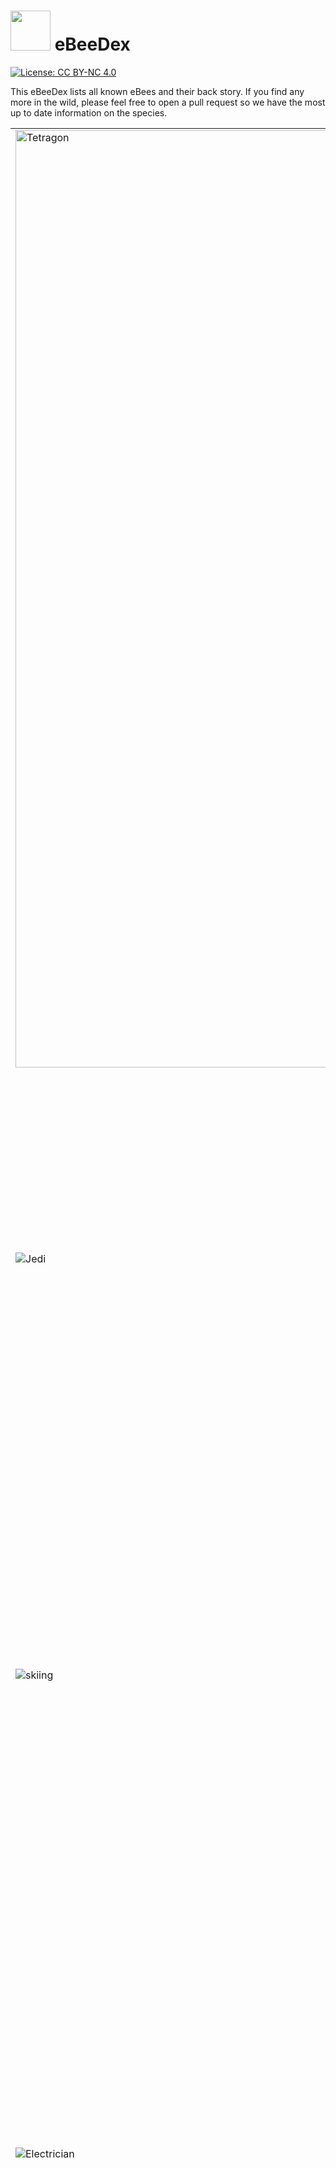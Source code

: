 # <img src="images/ebeeball.png" width="64"> eBeeDex

[![License: CC BY-NC 4.0](https://img.shields.io/badge/License-CC_BY--NC_4.0-lightgrey.svg)](LICENSE)

This eBeeDex lists all known eBees and their back story. If you find any more in the wild, please feel free to open a pull request so we have the most up to date information on the species.

<table>
  <tr>
   <td> <img src="images/tetragon-bee.png" alt="Tetragon" width="1500">
   </td>
   <td><a href="#Tetragon eBee" id="Tetragon eBee">#1: Tetragon eBee</a>
     <br />
     <br />
       Tetragon eBee is from the genus Tetragonula which is a kind of stingless bee. Tetragonula protect their hive in a collective effort, but without a stinger, Tetragon eBee took up his sword and shield. He spends his days observing the kernel and defending it from malicious actors.
   </td>
  </tr>
  <tr>
   <td> <img src="images/jedi-bee.png" alt="Jedi">
   </td>
   <td><a href="#Jedi eBee (Obee-Wan Kenobee)" id="Jedi eBee (Obee-Wan Kenobee)">#2: Jedi eBee (Obee-Wan Kenobee)</a>
     <br />
     <br />
       Obee-Wan Kenobee ranges across the galaxy defending colonies from moths, birds, ants, mites, mice, bears, and other malicious actors. Obee-Wan uses the Force to sense things happening in the kernel and his lightsaber for aggressive negotiations when a process gets out of line. Obee-Wan also taught Tetragon eBee everything he knows. 
   </td>
  </tr>
  <tr>
   <td> <img src="images/skiing-bee.png" alt="skiing">
   </td>
   <td><a href="#Skiing eBee" id="Skiing eBee">#3: Skiing eBee</a>
     <br />
     <br />
       While many bees hibernate for winter, Skiing eBee loves to go where no bee has gone before. Growing up in the verdant vallies of Diavolezza, she always wondered what the Swiss people did when she was sleeping. Curiosity eventually got the better of Skiing eBee and she awoke to find a white winter wonderland. She strapped on a pair of skis and quickly progressed from the bunny hill to double blacks and hasn't looked back since.
   </td>
  </tr>
  <tr>
   <td> <img src="images/electrician-bee.png" alt="Electrician">
   </td>
   <td><a href="#Electrician eBee" id="Electrician eBee">#4: Electrician eBee</a>
     <br />
     <br />
       Pulses and signals are the daily lot for Electrician eBee. There's no wire, no circuit that she cannot tame. Of course, it helps when you're a creature sensitive to electromagnetic fields. Electrician eBee does her best to connect all parts of complex systems and makes it all work flawlessly. She won't hesitate to hook eBPF programs to electrical sockets if she has to. Or to report any misbehaving frequency... Wait! Could Electrician eBee be an undercover Secret Agent from the Hive?
   </td>
  </tr>
  <tr>
   <td> <img src="images/security-bee.png" alt="Security">
   </td>
   <td><a href="#Security eBee" id="Security eBee">#5: Security eBee</a>
     <br />
     <br />
       Security eBee is committed to ensure the well-being of all his community. He brings law, order, but also assistance and kindness to every bee in the Hive. He's often seen hard at work with his “STOP” sign, monitoring the traffic between honeycombs. Security eBee will sometimes be involved in investigations, but will defer complex cases to his friend, Detective eBee.
   </td>
  </tr>
  <tr>
   <td> <img src="images/detective-bee.png" alt="Detective">
   </td>
   <td><a href="#Detective eBee" id="Detective eBee">#6: Detective eBee</a>
     <br />
     <br />
       Another mystery to solve? This is a job for Detective eBee! He has an eye for details, and always keeps it open. Ever since his honey jar was stolen as a child, he's been tracking (and catching!) offenders. There's no bug better at finding clues, be it on the crime scene or deep in flow logs. One day he'll have Badger O'Flake, his sworn enemy, locked up for good. Will he need his all-powerful eBPF tools for that? Elementary, my dear eBee!
   </td>
  </tr>
  <tr>
   <td> <img src="images/beekeeper-bee.png" alt="Beekeeper">
   </td>
   <td><a href="#Beekeeper eBee" id="Beekeeper eBee">#7: Beekeeper eBee</a>
     <br />
     <br />
       Beekeeper eBee enjoys her life! She loves going outdoors for hiking, cycling, climbing, or staying comfortably home with a book and a warm cup of tea. Alas, this leaves her little time to gather pollen. But she gets help from her cousins, smaller honeybees, of whom she loves taking care. Ensuring every worker in the hive is healthy and happy brings her joy... And honey!
   </td>
  </tr>
  <tr>
   <td> <img src="images/astronaut-bee.png" alt="Astronaut">
   </td>
   <td><a href="#Astronaut eBee" id="Astronaut eBee">#8: Astronaut eBee</a>
     <br />
     <br />
       The Astronaut eBee was chosen among her hive for her deep technical skills, her precision at piloting, and her thirst for adventure. She travels through space to establish relationships with other intelligent species, promoting peaceful and mutually beneficial cooperation. She loves meeting youngsters and encourages them into becoming astronauts.
   </td>
  </tr>
  <tr>
   <td> <img src="images/webinar-bee.png" alt="Webinar">
   </td>
   <td><a href="#Webinar eBee" id="Webinar eBee">#9: Webinar eBee</a>
     <br />
     <br />
       Keeping up on the latest buzz in the community is no problem for Webinar eBee. Whether it be learning about faster networking, deeper observabiliy, or new security systems to keep honey safe from bears, there is always a new webinar to catch. It's not all just binging content though, Webinar eBee has been known to create some amazing Star Wars themed demos to inspire the next generation of eBees.
   </td>
  </tr>
  <tr>
   <td> <img src="images/teacher-bee.png" alt="Teacher">
   </td>
   <td><a href="#Teacher eBee" id="Teacher eBee">#10: Teacher eBee</a>
     <br />
     <br />
       eBPF is a rapidly developing technology and there is so much to learn! Never fear, Teacher eBee is here to help. From documentation to tutorials and labs, Teacher eBee is always coming out with new ways to educate and entertain the hive. NewBee eBee is often close to Teacher eBee to cross pollinate some learnings, but Teacher eBee is also known to create courses where even Daniel and Alexei can learn things.
   </td>
  </tr>
  <tr>
   <td> <img src="images/travel-bee.png" alt="Travel">
   </td>
   <td><a href="#Travel eBee" id="Travel eBee">#11: Travel eBee</a>
     <br />
     <br />
       Bees usually stick close to their hive, but after seeing all of the possibiles eBPF unlocks for the kernel, Travel eBee knew there was so much more to experience in the world. Working in open source, Travel eBee has also made friends all around the world and is always up for a chance to meet them in person for a beer or some nectar. Travel eBee has been to six continents so far and is just waiting for the invite from Tux to visit the seventh.
   </td>
  </tr>
  <tr>
   <td> <img src="images/santa-bee.png" alt="Santa">
   </td>
   <td><a href="#Santa eBee" id="Santa eBee">#12: Santa eBee</a>
     <br />
     <br />
       Originally from the southern hemisphere, Santa eBee enjoys frolicking through the summer flower meadows during the Christmas holiday season and giving small gifts to the rest of the hive to mark the festive holiday season at the end of the calendar year. While the northern bees are hunkered down for winter, Santa eBee meets with them virtually to give them a reminder of the summer days ahead.
   </td>
  </tr>
  <tr>
   <td> <img src="images/kind-bee.png" alt="Kind">
   </td>
   <td><a href="#Kind eBee" id="Kind eBee">#13: Kind eBee</a>
     <br />
     <br />
       Every bee working in the hive needs to be reminded sometimes to take time for themselves. Kind eBee is there to support the other bees in the hive by watching out for their emotional and mental well-being. She likes helping the rest of the hive find the right work-life balance and healthy life habits. She's also happy to provide a caring hug when its needed.
   </td>
  </tr>
  <tr>
   <td> <img src="images/public-speaking-bee.png" alt="Public Speaker">
   </td>
   <td><a href="#Public Speaker eBee" id="Public Speaker eBee">#14: Public Speaker eBee</a>
     <br />
     <br />
       The Public Speaker eBee loves to answer questions from the community. Whether it's in an AMA session, or quick Q&A after a conference talk, Public Speaker eBee enjoys a good thought-provoking question about eBPF-based projects. Public Speaker eBee is always eager to lend their microphone and help others be heard in the discussion.
   </td>
  </tr>
  <tr>
   <td> <img src="images/excel-bee.png" alt="excelBPF™">
   </td>
   <td><a href="#excelBPF™ eBee" id="excelBPF™ eBee">#15: excelBPF™ eBee</a>
     <br />
     <br />
       excelBPF™ eBee is a technology futurist, expert Excel user, and a bit of a practical joker who plays light-hearted <a href="https://ebpf.io/blog/launching-excel-bpf">April Fool's Day jokes</a> on people.  She's super excited about the promise of <a href="https://github.com/microsoft/ebpf-for-windows">eBPF for Windows</a> and wants to help the community think about what an eBPF empowered Windows experience would look like. Having fun by playing a joke with her Excel VBA skills is also in the books.
   </td>
  </tr>
  <tr>
   <td> <img src="images/celebration-bee.png" alt="Celebration">
   </td>
   <td><a href="#Celebration eBee" id="Celebration eBee">#16: Celebration eBee</a>
     <br />
     <br />
       Celebration eBee loves a good party! Whether it's birthdays, graduations, anniversaries, or a software release,  Celebration eBee is ready to celebrate each and every accomplishment and milestone happening in the hive.  
   </td>
  </tr>
  <tr>
   <td> <img src="images/easter-egg-bee.png" alt="Easter Egg">
   </td>
   <td><a href="#Easter Egg eBee" id="Easter Egg eBee">#17: Easter Egg eBee</a>
     <br />
     <br />
       Easter Egg Ebee loves puzzles and hiding things.  She'll loves leaving little clues inside some of the instructional labs and other learning materials, clues to help solve cute puzzles she's come up with. Or sometimes she just leaves cute little easter eggs she'll hope you find just to make you smile. 
   </td>
  </tr>
  <tr>
   <td> <img src="images/8bit-ctf-bee.png" alt="8-bit CTF">
   </td>
   <td><a href="#8-bit CTF eBee" id="8-bit CTF eBee">#18: 8-bit CTF eBee</a>
     <br />
     <br />
       We all love a good game of Capture the Flag, and 8-bit CTF eBee is no exception. 8-bit CTF eBee loves learning new technical tricks by watching how other people solve the same challenge. She also loves giving people hints when they get stuck, because what she loves best of all is watching people stretch themselves to achieve a new goal. You can find 8-bit CTF eBee hanging out with Congratulations eBee, they're best buds. 
   </td>
  </tr>
  <tr>
   <td> <img src="images/new-bee.png" alt="new bee">
   </td>
   <td><a href="#NewBee eBee" id="NewBee eBee">#19: NewBee eBee</a>
     <br />
     <br />
       Everyone please give a warm welcome to newBee eBee.  NewBee is new to the community and the number of questions they have is only surpassed by their enthusiasm to learn. NewBee hasn't quite figured out what role they want to play in the Hive yet, so they'll be buzzing around the different teams meeting the other bees and learning from them.   
   </td>
  </tr>
  <tr>
   <td> <img src="images/dei-force-bee.png" alt="DEI Force eBee">
   </td>
   <td><a href="#DEI Force eBee" id="DEI Force eBee">#20: DEI Force eBee</a>
     <br />
     <br />
       As a youngling, this eBee quickly realised he had something different from the others. It troubled him deeply as he grew up. But he held on and grew excellent at gymnastics. Attending a competition one day, he had a sudden revelation: he noticed that winners in every inter-hive competition - sports, engineering, space exploration challenges, and more - were always coming from hives or teams with the most diversity. His difference was a chance, after all! With the assistance of Jedi eBee, he turned his physical abilities towards fencing, to fight oppressors and become a champion of Diversity, Equity, and Inclusion, a spark of light and hope for minorities and unique individuals. At last, DEI Force eBee became a trustful member of the Jedi... and even started to fight to reduce the inequities inside of the Order!
   </td>
  </tr>
  <tr>
   <td> <img src="images/caribbean-bee.png" alt="Caribbean bee">
   </td>
   </td>
   <td><a href="#Caribbean eBee" id="Caribbean eBee">#21: Caribbean eBee</a>
     <br />
     <br />
       What do you need a backstory for when you're resting on a hamoc under a gentle breeze, on the warm and sunny beaches of a Caribbean island? There's no place like the seashore to meet with friends and discuss new networking designs (Oh wait, I'm hearing that Skiing eBee disagrees with this statement). Caribbean eBee invites you for some fun and relaxation. Take a seat next to her. Sip your honey-rum-coconut juice. Listen to the lulling sound of the waves. Enjoy.
   </td>
  <tr>
   <td> <img src="images/holiday-bee.png" alt="Holiday bee">
   </td>
   </td>
   <td><a href="#Holiday eBee" id="Holiday eBee">#22: Holiday eBee</a>
     <br />
     <br />
       The holidays are a time to come together and celebrate everything that has happened in the last year and Holiday eBee takes this task seriously. From decking the halls to exchanging red envelopes to cooking Latkes, no detail is left unnoticed by Holiday eBee when it comes to making traditions come alive. Holiday eBee is from northern latitudes so really enjoys hanging out with Skiing eBee around the holidays too.
   </td>
  </tr>
  <tr>
   <td> <img src="images/audit-bee.png" alt="audit bee">
   </td>
   </td>
   <td><a href="#Audit eBee" id="Audit eBee">#23: Audit eBee</a>
     <br />
     <br />
       The hive is always a-buzz with activity, but not all of is always good. Audit eBee is behind the scenes checking to be sure everything is in working order - is that pollen packet going to the right address, should that bee be able to access that honeycomb, and most importantly is there enough honey for the Queen Bee. While not the most visible job, Audit eBee loves ensuring that the hive stays safe and efficient so that others can enjoy the honey of their labor.
   </td>
  </tr>
  <tr>
   <td> <img src="images/bounty-hunter-bee.png" alt="Bounty Hunter">
   </td>
   <td><a href="#Bounty Hunter eBee" id="Bounty Hunter eBee">#24: Bounty Hunter eBee</a>
     <br />
     <br />
       Another former student from Jedi eBee, Bounty Hunter eBee didn't feel like embracing the Code, and preferred to put on his robust Honeysteel armor and his full-featured pack to look for relentless action. He remains a very close friend to Tetragon eBee. What the latter does for justice, the former tends to do for credits, but they often join forces on delicate missions. Together they signal the end of the party to the most villainous processes, flood packets, or other creatures from the Outer Rim. Between two commissions, Bounty Hunter eBee loves visiting baby eBees at the orphanage where he grew up. He tells stories and helps the younglings as much as he can. This is the way!
   </td>
  </tr>
  <tr>
   <td> <img src="images/summer-school-bee.png" alt="Summer School">
   </td>
   <td><a href="#Summer School eBee" id="Summer School eBee">#25: Summer School eBee</a>
     <br />
     <br />
       Caribbean eBee may already be at the beach for summer holiday, but Summer School eBee is heads down learning about the latest developments in cloud native. In such a quickly developing field as eBPF, there is never enough time to keep up with everything happening and summer school can be a great refresher. With all of the new projects, use cases, and features that Summer School eBee learns from Teacher eBee during the break, you'll be sure to see them answering a lot of NewBee's questions in the fall.
   </td>
  </tr>
  <td> <img src="images/bulldozer-bee.png" alt="Bulldozer">
  </td>
   <td><a href="#Bulldozer eBee" id="Bulldozer eBee">#26: Bulldozer eBee</a>
     <br />
     <br />
      Infrastructure is a constant work in progress. There is always something that needs to be built, replaced, upgraded, or renewed. Luckily, Bulldozer eBee is on the job. You'll often see him out in the field digging trenches for fiber or laying the groundwork for a new Internet exchange point. Once he is finished, Electrician eBee is often right behind him to start up the real wiring. There is also a persistent rumour circulating in the hive that Bulldozer eBee occasionally digs caches to store emergency honey supplies.
   </td>
  </tr>
  <td> <img src="images/reading-bee.png" alt="Reading">
  </td>
   <td><a href="#Reading eBee" id="Reading eBee">#27: Reading eBee</a>
     <br />
     <br />
      With her head always in a book, Reading eBee seems to be lost in the clouds. Being distracted from the buzzing of daily life doesn't mean she isn't smart, if fact Reading eBee is a well of knowledge. From being able to quote passages from Liz Rice's latest book to knowing all of the top 20 use cases for Cilium, Reading eBee can provide information sweeter than honey. Don't give her an ebook though, she loves the sensory experience of cracking open a freshly printed book or smelling the decades of dust from books hidden away on the top shelf.
   </td>
  </tr>
</table>

We hope you enjoy the eBeeDex! As you can see from the LICENSE file, you're welcome to use these eBees for non-commercial purposes. Please make sure you give attribution to Isovalent, linking either to [this repo](https://github.com/isovalent/ebeedex) or to [isovalent.com](isovalent.com). 
